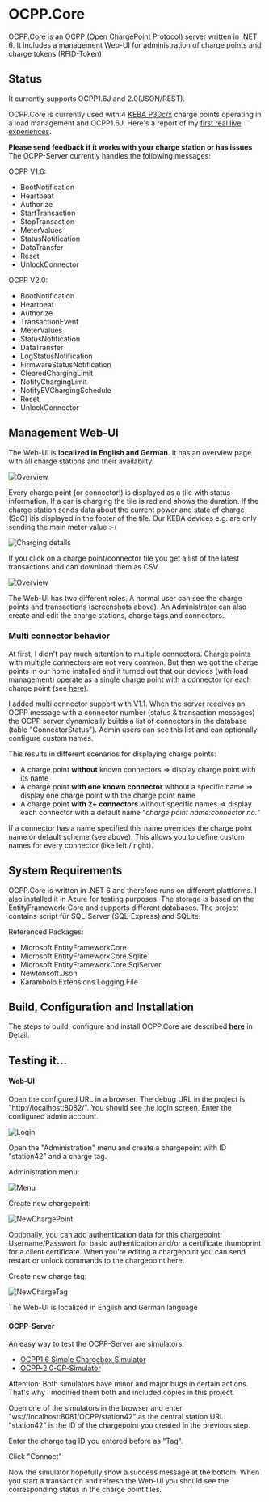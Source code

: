 # OCPP.Core
OCPP.Core is an OCPP ([Open ChargePoint Protocol](https://en.wikipedia.org/wiki/Open_Charge_Point_Protocol)) server written in .NET 6. It includes a management Web-UI for administration of charge points and charge tokens (RFID-Token)

## Status
It currently supports OCPP1.6J and 2.0(JSON/REST).

OCPP.Core is currently used with 4 [KEBA P30c/x](https://www.keba.com/de/emobility/products/c-series/c-serie) charge points operating in a load management and OCPP1.6J.
Here's a report of my [first real live experiences](Real_life_Experiences_KEBA.md).

**Please send feedback if it works with your charge station or has issues**
<br/>
The OCPP-Server currently handles the following messages:

OCPP V1.6:
* BootNotification
* Heartbeat
* Authorize
* StartTransaction
* StopTransaction
* MeterValues
* StatusNotification
* DataTransfer
* Reset
* UnlockConnector

OCPP V2.0:
* BootNotification
* Heartbeat
* Authorize
* TransactionEvent
* MeterValues
* StatusNotification
* DataTransfer
* LogStatusNotification
* FirmwareStatusNotification
* ClearedChargingLimit
* NotifyChargingLimit
* NotifyEVChargingSchedule
* Reset
* UnlockConnector

## Management Web-UI
The Web-UI is **localized in English and German**. It has an overview page with all charge stations and their availabilty.

![Overview](images/Overview.png)

Every charge point (or connector!) is displayed as a tile with status information. If a car is charging the tile is red and shows the duration. If the charge station sends data about the current power and state of charge (SoC) itis displayed in the footer of the tile. Our KEBA devices e.g. are only sending the main meter value :-(

![Charging details](images/ChargingDetails.png)

If you click on a charge point/connector tile you get a list of the latest transactions and can download them as CSV.

![Overview](images/Transactions.png)

The Web-UI has two different roles. A normal user can see the charge points and transactions (screenshots above). An Administrator can also create and edit the charge stations, charge tags and connectors.

### Multi connector behavior
At first, I didn't pay much attention to multiple connectors. Charge points with multiple connectors are not very common. But then we got the charge points in our home installed and it turned out that our devices (with load management) operate as a single charge point with a connector for each charge point (see [here](Real_life_Experiences_KEBA.md)).

I added multi connector support with V1.1. When the server receives an OCPP message with a connector number (status & transaction messages) the OCPP server dynamically builds a list of connectors in the database (table "ConnectorStatus"). Admin users can see this list and can optionally configure custom names.   

This results in different scenarios for displaying charge points:
* A charge point **without** known connectors
		=> display charge point with its name
* A charge point **with one known connector** without a specific name
 		=> display one charge point with the charge point name
 * A charge point **with 2+ connectors** without specific names
 		=> display each connector with a default name "*charge point name:connector no.*"

If a connector has a name specified this name overrides the charge point name or default scheme (see above). This allows you to define custom names for every connector (like left / right).

## System Requirements
OCPP.Core is written in .NET 6 and therefore runs on different plattforms. I also installed it in Azure for testing purposes.
The storage is based on the EntityFramework-Core and supports different databases. The project contains script für SQL-Server (SQL-Express) and SQLite.

Referenced Packages:
* Microsoft.EntityFrameworkCore
* Microsoft.EntityFrameworkCore.Sqlite
* Microsoft.EntityFrameworkCore.SqlServer
* Newtonsoft.Json
* Karambolo.Extensions.Logging.File


## Build, Configuration and Installation
The steps to build, configure and install OCPP.Core are described **[here](Installation.md)** in Detail.
<br/>


## Testing it...

#### Web-UI
Open the configured URL in a browser. The debug URL in the project is "http://localhost:8082/".
You should see the login screen. Enter the configured admin account.

![Login](images/Login.png)


Open the "Administration" menu and create a chargepoint with ID "station42" and a charge tag.

Administration menu:

![Menu](images/Menu.png)

Create new chargepoint:

![NewChargePoint](images/NewChargePoint.png)

Optionally, you can add authentication data for this chargepoint: Username/Passwort for basic authentication and/or a certificate thumbprint for a client certificate.
When you're editing a chargepoint you can send restart or unlock commands to the chargepoint here.

Create new charge tag:

![NewChargeTag](images/NewChargeTag.png)


The Web-UI is localized in English and German language

#### OCPP-Server
An easy way to test the OCPP-Server are simulators:
* [OCPP1.6 Simple Chargebox Simulator](https://github.com/victormunoz/OCPP-1.6-Chargebox-Simulator)
* [OCPP-2.0-CP-Simulator](https://github.com/JavaIsJavaScript/OCPP-2.0-CP-Simulator)

Attention: Both simulators have minor and major bugs in certain actions. That's why I modified them both and included copies in this project.

Open one of the simulators in the browser and enter "ws://localhost:8081/OCPP/station42" as the central station URL.
"station42" is the ID of the chargepoint you created in the previous step.

Enter the charge tag ID you entered before as "Tag".

Click "Connect"

Now the simulator hopefully  show a success message at the bottom.
When you start a transaction and refresh the Web-UI you should see the corresponding status in the charge point tiles.